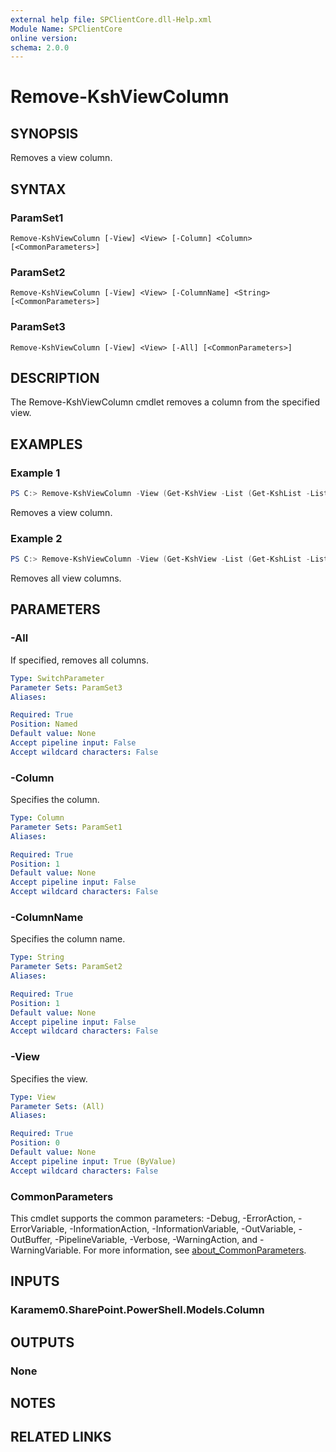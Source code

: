 ```yaml
---
external help file: SPClientCore.dll-Help.xml
Module Name: SPClientCore
online version:
schema: 2.0.0
---
```


# Remove-KshViewColumn

## SYNOPSIS
Removes a view column.

## SYNTAX

### ParamSet1
```
Remove-KshViewColumn [-View] <View> [-Column] <Column> [<CommonParameters>]
```

### ParamSet2
```
Remove-KshViewColumn [-View] <View> [-ColumnName] <String> [<CommonParameters>]
```

### ParamSet3
```
Remove-KshViewColumn [-View] <View> [-All] [<CommonParameters>]
```

## DESCRIPTION
The Remove-KshViewColumn cmdlet removes a column from the specified view.

## EXAMPLES

### Example 1
```powershell
PS C:> Remove-KshViewColumn -View (Get-KshView -List (Get-KshList -ListTitle 'Announcements') -ViewTitle 'My Items') -Column (Get-KshColumn -List (Get-KshList -ListTitle 'Announcements') -ColumnName 'Remarks')
```

Removes a view column.

### Example 2
```powershell
PS C:> Remove-KshViewColumn -View (Get-KshView -List (Get-KshList -ListTitle 'Announcements') -ViewTitle 'My Items') -All
```

Removes all view columns.

## PARAMETERS

### -All
If specified, removes all columns.

```yaml
Type: SwitchParameter
Parameter Sets: ParamSet3
Aliases:

Required: True
Position: Named
Default value: None
Accept pipeline input: False
Accept wildcard characters: False
```

### -Column
Specifies the column.

```yaml
Type: Column
Parameter Sets: ParamSet1
Aliases:

Required: True
Position: 1
Default value: None
Accept pipeline input: False
Accept wildcard characters: False
```

### -ColumnName
Specifies the column name.

```yaml
Type: String
Parameter Sets: ParamSet2
Aliases:

Required: True
Position: 1
Default value: None
Accept pipeline input: False
Accept wildcard characters: False
```

### -View
Specifies the view.

```yaml
Type: View
Parameter Sets: (All)
Aliases:

Required: True
Position: 0
Default value: None
Accept pipeline input: True (ByValue)
Accept wildcard characters: False
```

### CommonParameters
This cmdlet supports the common parameters: -Debug, -ErrorAction, -ErrorVariable, -InformationAction, -InformationVariable, -OutVariable, -OutBuffer, -PipelineVariable, -Verbose, -WarningAction, and -WarningVariable. For more information, see [about_CommonParameters](http://go.microsoft.com/fwlink/?LinkID=113216).

## INPUTS

### Karamem0.SharePoint.PowerShell.Models.Column

## OUTPUTS

### None

## NOTES

## RELATED LINKS
